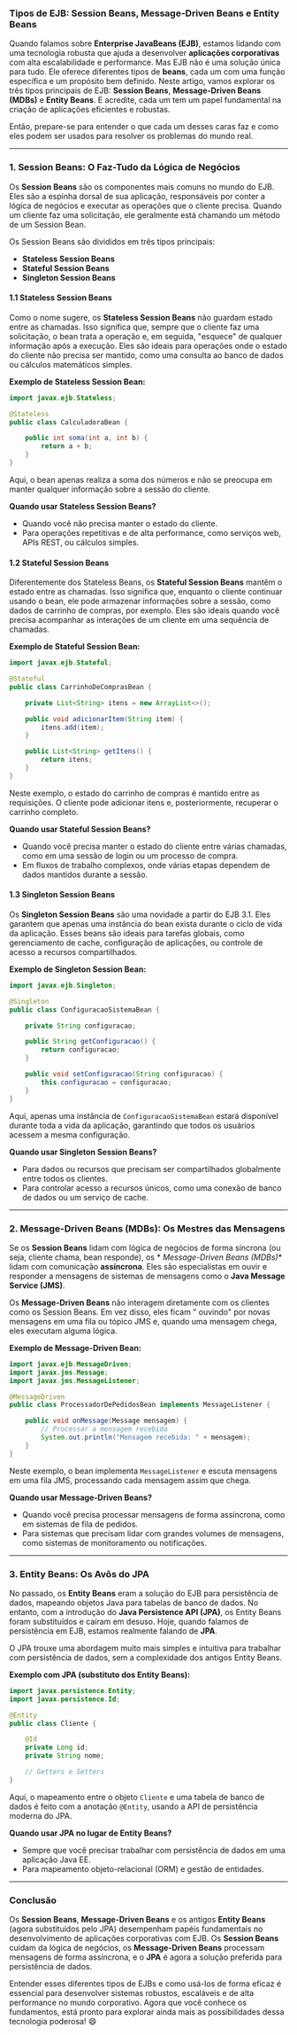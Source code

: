 ### Tipos de EJB: Session Beans, Message-Driven Beans e Entity Beans

Quando falamos sobre **Enterprise JavaBeans (EJB)**, estamos lidando com uma tecnologia robusta que ajuda a desenvolver
**aplicações corporativas** com alta escalabilidade e performance. Mas EJB não é uma solução única para tudo. Ele
oferece diferentes tipos de **beans**, cada um com uma função específica e um propósito bem definido. Neste artigo,
vamos explorar os três tipos principais de EJB: **Session Beans**, **Message-Driven Beans (MDBs)** e **Entity Beans**. E
acredite, cada um tem um papel fundamental na criação de aplicações eficientes e robustas.

Então, prepare-se para entender o que cada um desses caras faz e como eles podem ser usados para resolver os problemas
do mundo real.

---

### 1. **Session Beans**: O Faz-Tudo da Lógica de Negócios

Os **Session Beans** são os componentes mais comuns no mundo do EJB. Eles são a espinha dorsal de sua aplicação,
responsáveis por conter a lógica de negócios e executar as operações que o cliente precisa. Quando um cliente faz uma
solicitação, ele geralmente está chamando um método de um Session Bean.

Os Session Beans são divididos em três tipos principais:

- **Stateless Session Beans**
- **Stateful Session Beans**
- **Singleton Session Beans**

#### 1.1 **Stateless Session Beans**

Como o nome sugere, os **Stateless Session Beans** não guardam estado entre as chamadas. Isso significa que, sempre que
o cliente faz uma solicitação, o bean trata a operação e, em seguida, "esquece" de qualquer informação após a execução.
Eles são ideais para operações onde o estado do cliente não precisa ser mantido, como uma consulta ao banco de dados ou
cálculos matemáticos simples.

**Exemplo de Stateless Session Bean:**

```java
import javax.ejb.Stateless;

@Stateless
public class CalculadoraBean {

    public int soma(int a, int b) {
        return a + b;
    }
}
```

Aqui, o bean apenas realiza a soma dos números e não se preocupa em manter qualquer informação sobre a sessão do
cliente.

**Quando usar Stateless Session Beans?**

- Quando você não precisa manter o estado do cliente.
- Para operações repetitivas e de alta performance, como serviços web, APIs REST, ou cálculos simples.

#### 1.2 **Stateful Session Beans**

Diferentemente dos Stateless Beans, os **Stateful Session Beans** mantêm o estado entre as chamadas. Isso significa que,
enquanto o cliente continuar usando o bean, ele pode armazenar informações sobre a sessão, como dados de carrinho de
compras, por exemplo. Eles são ideais quando você precisa acompanhar as interações de um cliente em uma sequência de
chamadas.

**Exemplo de Stateful Session Bean:**

```java
import javax.ejb.Stateful;

@Stateful
public class CarrinhoDeComprasBean {

    private List<String> itens = new ArrayList<>();

    public void adicionarItem(String item) {
        itens.add(item);
    }

    public List<String> getItens() {
        return itens;
    }
}
```

Neste exemplo, o estado do carrinho de compras é mantido entre as requisições. O cliente pode adicionar itens e,
posteriormente, recuperar o carrinho completo.

**Quando usar Stateful Session Beans?**

- Quando você precisa manter o estado do cliente entre várias chamadas, como em uma sessão de login ou um processo de
  compra.
- Em fluxos de trabalho complexos, onde várias etapas dependem de dados mantidos durante a sessão.

#### 1.3 **Singleton Session Beans**

Os **Singleton Session Beans** são uma novidade a partir do EJB 3.1. Eles garantem que apenas uma instância do bean
exista durante o ciclo de vida da aplicação. Esses beans são ideais para tarefas globais, como gerenciamento de cache,
configuração de aplicações, ou controle de acesso a recursos compartilhados.

**Exemplo de Singleton Session Bean:**

```java
import javax.ejb.Singleton;

@Singleton
public class ConfiguracaoSistemaBean {

    private String configuracao;

    public String getConfiguracao() {
        return configuracao;
    }

    public void setConfiguracao(String configuracao) {
        this.configuracao = configuracao;
    }
}
```

Aqui, apenas uma instância de `ConfiguracaoSistemaBean` estará disponível durante toda a vida da aplicação, garantindo
que todos os usuários acessem a mesma configuração.

**Quando usar Singleton Session Beans?**

- Para dados ou recursos que precisam ser compartilhados globalmente entre todos os clientes.
- Para controlar acesso a recursos únicos, como uma conexão de banco de dados ou um serviço de cache.

---

### 2. **Message-Driven Beans (MDBs)**: Os Mestres das Mensagens

Se os **Session Beans** lidam com lógica de negócios de forma síncrona (ou seja, cliente chama, bean responde), os *
*Message-Driven Beans (MDBs)** lidam com comunicação **assíncrona**. Eles são especialistas em ouvir e responder a
mensagens de sistemas de mensagens como o **Java Message Service (JMS)**.

Os **Message-Driven Beans** não interagem diretamente com os clientes como os Session Beans. Em vez disso, eles ficam "
ouvindo" por novas mensagens em uma fila ou tópico JMS e, quando uma mensagem chega, eles executam alguma lógica.

**Exemplo de Message-Driven Bean:**

```java
import javax.ejb.MessageDriven;
import javax.jms.Message;
import javax.jms.MessageListener;

@MessageDriven
public class ProcessadorDePedidosBean implements MessageListener {

    public void onMessage(Message mensagem) {
        // Processar a mensagem recebida
        System.out.println("Mensagem recebida: " + mensagem);
    }
}
```

Neste exemplo, o bean implementa `MessageListener` e escuta mensagens em uma fila JMS, processando cada mensagem assim
que chega.

**Quando usar Message-Driven Beans?**

- Quando você precisa processar mensagens de forma assíncrona, como em sistemas de fila de pedidos.
- Para sistemas que precisam lidar com grandes volumes de mensagens, como sistemas de monitoramento ou notificações.

---

### 3. **Entity Beans**: Os Avôs do JPA

No passado, os **Entity Beans** eram a solução do EJB para persistência de dados, mapeando objetos Java para tabelas de
banco de dados. No entanto, com a introdução do **Java Persistence API (JPA)**, os Entity Beans foram substituídos e
caíram em desuso. Hoje, quando falamos de persistência em EJB, estamos realmente falando de **JPA**.

O JPA trouxe uma abordagem muito mais simples e intuitiva para trabalhar com persistência de dados, sem a complexidade
dos antigos Entity Beans.

**Exemplo com JPA (substituto dos Entity Beans):**

```java
import javax.persistence.Entity;
import javax.persistence.Id;

@Entity
public class Cliente {

    @Id
    private Long id;
    private String nome;

    // Getters e Setters
}
```

Aqui, o mapeamento entre o objeto `Cliente` e uma tabela de banco de dados é feito com a anotação `@Entity`, usando a
API de persistência moderna do JPA.

**Quando usar JPA no lugar de Entity Beans?**

- Sempre que você precisar trabalhar com persistência de dados em uma aplicação Java EE.
- Para mapeamento objeto-relacional (ORM) e gestão de entidades.

---

### Conclusão

Os **Session Beans**, **Message-Driven Beans** e os antigos **Entity Beans** (agora substituídos pelo JPA) desempenham
papéis fundamentais no desenvolvimento de aplicações corporativas com EJB. Os **Session Beans** cuidam da lógica de
negócios, os **Message-Driven Beans** processam mensagens de forma assíncrona, e o **JPA** é agora a solução preferida
para persistência de dados.

Entender esses diferentes tipos de EJBs e como usá-los de forma eficaz é essencial para desenvolver sistemas robustos,
escaláveis e de alta performance no mundo corporativo. Agora que você conhece os fundamentos, está pronto para explorar
ainda mais as possibilidades dessa tecnologia poderosa! 😄
